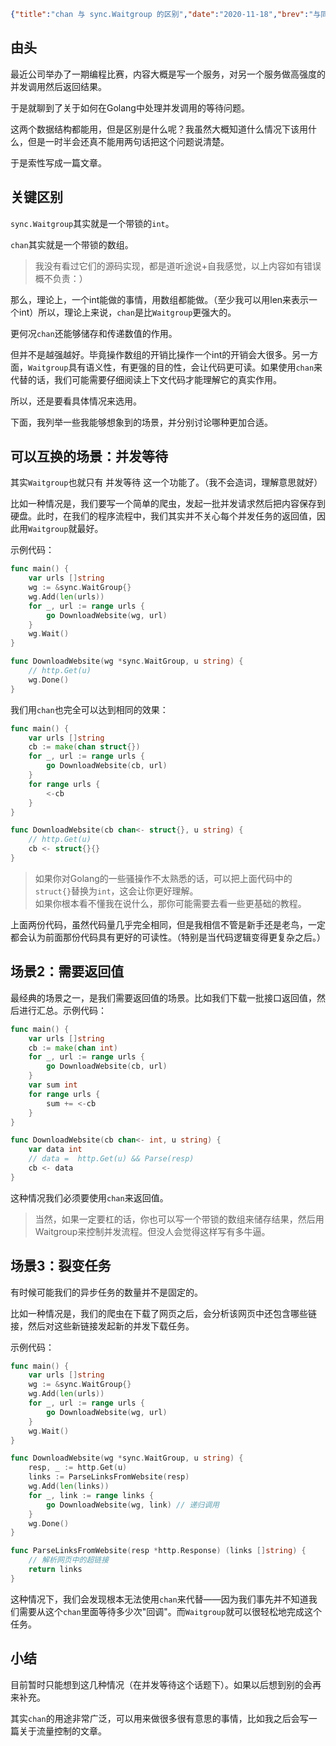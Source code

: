 ```json lw-blog-meta
{"title":"chan 与 sync.Waitgroup 的区别","date":"2020-11-18","brev":"与同事聊起这个问题，觉得有点意思，所以总结一下。","tags":["Golang"],"path":"blog/2020/201118-chan与waitgroup的区别.md"}
```


## 由头

最近公司举办了一期编程比赛，内容大概是写一个服务，对另一个服务做高强度的并发调用然后返回结果。

于是就聊到了关于如何在Golang中处理并发调用的等待问题。

这两个数据结构都能用，但是区别是什么呢？我虽然大概知道什么情况下该用什么，但是一时半会还真不能用两句话把这个问题说清楚。

于是索性写成一篇文章。

## 关键区别

`sync.Waitgroup`其实就是一个带锁的`int`。

`chan`其实就是一个带锁的数组。

> 我没有看过它们的源码实现，都是道听途说+自我感觉，以上内容如有错误概不负责：）

那么，理论上，一个int能做的事情，用数组都能做。（至少我可以用len来表示一个int）所以，理论上来说，`chan`是比`Waitgroup`更强大的。

更何况`chan`还能够储存和传递数值的作用。

但并不是越强越好。毕竟操作数组的开销比操作一个int的开销会大很多。另一方面，`Waitgroup`具有语义性，有更强的目的性，会让代码更可读。如果使用`chan`来代替的话，我们可能需要仔细阅读上下文代码才能理解它的真实作用。

所以，还是要看具体情况来选用。

下面，我列举一些我能够想象到的场景，并分别讨论哪种更加合适。

## 可以互换的场景：并发等待

其实`Waitgroup`也就只有 并发等待 这一个功能了。（我不会造词，理解意思就好）

比如一种情况是，我们要写一个简单的爬虫，发起一批并发请求然后把内容保存到硬盘。此时，在我们的程序流程中，我们其实并不关心每个并发任务的返回值，因此用`Waitgroup`就最好。

示例代码：

```go
func main() {
    var urls []string
    wg := &sync.WaitGroup{}
    wg.Add(len(urls))
    for _, url := range urls {
        go DownloadWebsite(wg, url)
    }
    wg.Wait()
}

func DownloadWebsite(wg *sync.WaitGroup, u string) {
    // http.Get(u)
    wg.Done()
}
```

我们用`chan`也完全可以达到相同的效果：

```go
func main() {
    var urls []string
    cb := make(chan struct{})
    for _, url := range urls {
        go DownloadWebsite(cb, url)
    }
    for range urls {
        <-cb
    }
}

func DownloadWebsite(cb chan<- struct{}, u string) {
    // http.Get(u)
    cb <- struct{}{}
}
```

> 如果你对Golang的一些骚操作不太熟悉的话，可以把上面代码中的`struct{}`替换为`int`，这会让你更好理解。  
> 如果你根本看不懂我在说什么，那你可能需要去看一些更基础的教程。

上面两份代码，虽然代码量几乎完全相同，但是我相信不管是新手还是老鸟，一定都会认为前面那份代码具有更好的可读性。（特别是当代码逻辑变得更复杂之后。）

## 场景2：需要返回值

最经典的场景之一，是我们需要返回值的场景。比如我们下载一批接口返回值，然后进行汇总。示例代码：

```go
func main() {
    var urls []string
    cb := make(chan int)
    for _, url := range urls {
        go DownloadWebsite(cb, url)
    }
    var sum int
    for range urls {
        sum += <-cb
    }
}

func DownloadWebsite(cb chan<- int, u string) {
    var data int
    // data =  http.Get(u) && Parse(resp)
    cb <- data
}
```

这种情况我们必须要使用`chan`来返回值。

> 当然，如果一定要杠的话，你也可以写一个带锁的数组来储存结果，然后用Waitgroup来控制并发流程。但没人会觉得这样写有多牛逼。

## 场景3：裂变任务

有时候可能我们的异步任务的数量并不是固定的。

比如一种情况是，我们的爬虫在下载了网页之后，会分析该网页中还包含哪些链接，然后对这些新链接发起新的并发下载任务。

示例代码：

```go
func main() {
    var urls []string
    wg := &sync.WaitGroup{}
    wg.Add(len(urls))
    for _, url := range urls {
        go DownloadWebsite(wg, url)
    }
    wg.Wait()
}

func DownloadWebsite(wg *sync.WaitGroup, u string) {
    resp, _ := http.Get(u)
    links := ParseLinksFromWebsite(resp)
    wg.Add(len(links))
    for _, link := range links {
        go DownloadWebsite(wg, link) // 递归调用
    }
    wg.Done()
}

func ParseLinksFromWebsite(resp *http.Response) (links []string) {
    // 解析网页中的超链接
    return links
}
```

这种情况下，我们会发现根本无法使用`chan`来代替——因为我们事先并不知道我们需要从这个`chan`里面等待多少次"回调"。而`Waitgroup`就可以很轻松地完成这个任务。

## 小结

目前暂时只能想到这几种情况（在并发等待这个话题下）。如果以后想到别的会再来补充。

其实`chan`的用途非常广泛，可以用来做很多很有意思的事情，比如我之后会写一篇关于流量控制的文章。
